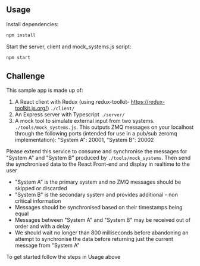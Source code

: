 ## Usage

  Install dependencies:

```bash
npm install
```

  Start the server, client and mock_systems.js script:

```bash
npm start
```

## Challenge

This sample app is made up of:

1. A React client with Redux (using redux-toolkit- <https://redux-toolkit.js.org/>) `./client/`
2. An Express server with Typescript `./server/`
3. A mock tool to simulate external input from two systems. `./tools/mock_systems.js`. This outputs ZMQ messages on your localhost through the following ports (intended for use in a pub/sub zeromq implementation):
  "System A": 20001,
  "System B": 20002

Please extend this service to consume and synchronise the messages for "System A" and "System B" produced by `./tools/mock_systems`. Then send the synchronised data to the React Front-end and display in realtime to the user

- "System A" is the primary system and no ZMQ messages should be skipped or discarded
- "System B" is the secondary system and provides additional - non critical information
- Messages should be synchronised based on their timestamps being equal
- Messages between "System A" and "System B" may be received out of order and with a delay
- We should wait no longer than 800 milliseconds before abandoning an attempt to synchronise the data before returning just the current message from "System A"

To get started follow the steps in Usage above

